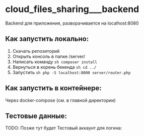# cloud_files_sharing___backend
Backend для приложения, разворачивается на localhost:8080

## Как запустить локально:
1. Скачать репозиторий
2. Открыть консоль в папке /server/
3. Написать команду ```sh composer install ```
4. Вернуться в корень бекенда ```sh cd ../ ```
4. Запустить ```sh php -S localhost:8000 server/router.php ```

## Как запустить в контейнере:
Через docker-compose (см. в главной директории)

## Тестовые данные:
TODO: Позже тут будет 
Тестовый аккаунт для логина:

